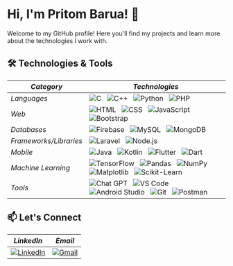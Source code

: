 # Hi, I'm Pritom Barua! 👋

Welcome to my GitHub profile! Here you'll find my projects and learn more about the technologies I work with.

## 🛠 Technologies & Tools

| *Category*           | *Technologies*                                                                                                                                                                                                                                                                                                                                                                  |
|------------------------|-----------------------------------------------------------------------------------------------------------------------------------------------------------------------------------------------------------------------------------------------------------------------------------------------------------------------------------------------------------------------------------|
| *Languages*          | ![C](https://img.shields.io/badge/C-A8B9CC?style=for-the-badge&logo=c&logoColor=white) &nbsp; ![C++](https://img.shields.io/badge/C++-00599C?style=for-the-badge&logo=c%2B%2B&logoColor=white) &nbsp; ![Python](https://img.shields.io/badge/Python-FFD43B?style=for-the-badge&logo=python&logoColor=blue) &nbsp; ![PHP](https://img.shields.io/badge/PHP-777BB4?style=for-the-badge&logo=php&logoColor=white) |
| *Web*                | ![HTML](https://img.shields.io/badge/HTML5-E34F26?style=for-the-badge&logo=html5&logoColor=white) &nbsp; ![CSS](https://img.shields.io/badge/CSS3-1572B6?style=for-the-badge&logo=css3&logoColor=white) &nbsp; ![JavaScript](https://img.shields.io/badge/JavaScript-F7DF1E?style=for-the-badge&logo=javascript&logoColor=black) &nbsp; ![Bootstrap](https://img.shields.io/badge/Bootstrap-7952B3?style=for-the-badge&logo=bootstrap&logoColor=white) |
| *Databases*          | ![Firebase](https://img.shields.io/badge/Firebase-FFCA28?style=for-the-badge&logo=firebase&logoColor=black) &nbsp; ![MySQL](https://img.shields.io/badge/MySQL-4479A1?style=for-the-badge&logo=mysql&logoColor=white) &nbsp; ![MongoDB](https://img.shields.io/badge/MongoDB-47A248?style=for-the-badge&logo=mongodb&logoColor=white)                                                                                      |
| *Frameworks/Libraries* | ![Laravel](https://img.shields.io/badge/Laravel-FF2D20?style=for-the-badge&logo=laravel&logoColor=white) &nbsp; ![Node.js](https://img.shields.io/badge/Node.js-339933?style=for-the-badge&logo=nodedotjs&logoColor=white)                                                                                                                                                           |
| *Mobile*             | ![Java](https://img.shields.io/badge/Java-007396?style=for-the-badge&logo=java&logoColor=white) &nbsp; ![Kotlin](https://img.shields.io/badge/Kotlin-0095D5?style=for-the-badge&logo=kotlin&logoColor=white) &nbsp; ![Flutter](https://img.shields.io/badge/Flutter-02569B?style=for-the-badge&logo=flutter&logoColor=white) &nbsp; ![Dart](https://img.shields.io/badge/Dart-0175C2?style=for-the-badge&logo=dart&logoColor=white) |
| *Machine Learning*   | ![TensorFlow](https://img.shields.io/badge/TensorFlow-FF6F00?style=for-the-badge&logo=tensorflow&logoColor=white) &nbsp; ![Pandas](https://img.shields.io/badge/Pandas-150458?style=for-the-badge&logo=pandas&logoColor=white) &nbsp; ![NumPy](https://img.shields.io/badge/NumPy-013243?style=for-the-badge&logo=numpy&logoColor=white) &nbsp; ![Matplotlib](https://img.shields.io/badge/Matplotlib-1f77b4?style=for-the-badge&logo=python&logoColor=white) &nbsp; ![Scikit-Learn](https://img.shields.io/badge/Scikit--Learn-F7931E?style=for-the-badge&logo=scikit-learn&logoColor=white) |
| *Tools*              | ![Chat GPT](https://img.shields.io/badge/ChatGPT-74aa9c?style=for-the-badge&logo=openai&logoColor=white) &nbsp; ![VS Code](https://img.shields.io/badge/VS%20Code-007ACC?style=for-the-badge&logo=visual-studio-code&logoColor=white) &nbsp; ![Android Studio](https://img.shields.io/badge/Android%20Studio-3DDC84?style=for-the-badge&logo=android-studio&logoColor=white) &nbsp; ![Git](https://img.shields.io/badge/Git-F05032?style=for-the-badge&logo=git&logoColor=white) &nbsp; ![Postman](https://img.shields.io/badge/Postman-FF6C37?style=for-the-badge&logo=postman&logoColor=white) |

## 📫 Let's Connect
| *LinkedIn*                                        | *Email*                                       |
|---------------------------------------------------|-----------------------------------------------|
| [![LinkedIn](https://img.shields.io/badge/LinkedIn-0077B5?style=for-the-badge&logo=linkedin&logoColor=white)](https://www.linkedin.com/in/your-linkedin-profile) | [![Gmail](https://img.shields.io/badge/Gmail-D14836?style=for-the-badge&logo=gmail&logoColor=white)](mailto:your-email@gmail.com) |
